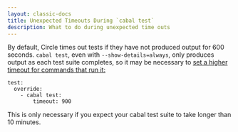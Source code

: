 ```yaml
---
layout: classic-docs
title: Unexpected Timeouts During `cabal test`
description: What to do during unexpected time outs
---
```


By default, Circle times out tests if they have not produced output for 600
seconds. `cabal test`, even with `--show-details=always`,
only produces output as each test suite completes, so it may be necessary
to
[set a higher timeout for commands that run it:](/docs/configuration/#modifiers)

```
test:
  override:
    - cabal test:
        timeout: 900
```

This is only necessary if you expect your cabal test suite to take longer than
10 minutes.
